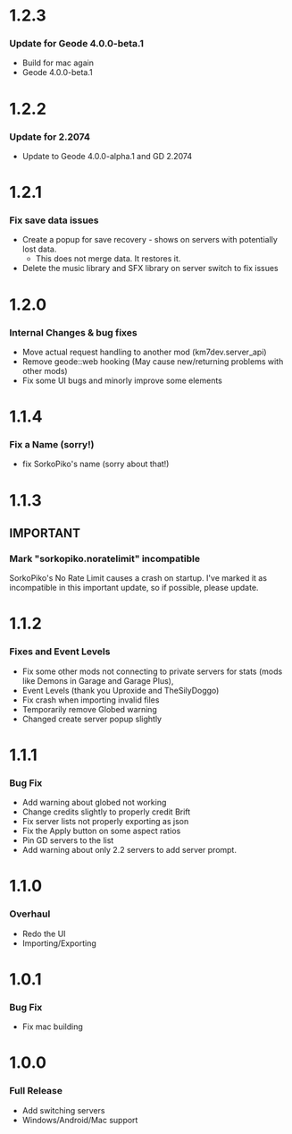 # 1.2.3
### Update for Geode 4.0.0-beta.1
- Build for mac again
- Geode 4.0.0-beta.1
# 1.2.2
### Update for 2.2074
- Update to Geode 4.0.0-alpha.1 and GD 2.2074
# 1.2.1
### Fix save data issues
- Create a popup for save recovery - shows on servers with potentially lost data.
  - This does not merge data. It restores it.
- Delete the music library and SFX library on server switch to fix issues

# 1.2.0
### Internal Changes & bug fixes
- Move actual request handling to another mod (km7dev.server_api)
- Remove geode::web hooking (May cause new/returning problems with other mods)
- Fix some UI bugs and minorly improve some elements
# 1.1.4
### Fix a Name (sorry!)
- fix SorkoPiko's name (sorry about that!)
# 1.1.3
## IMPORTANT
### Mark "sorkopiko.noratelimit" incompatible
SorkoPiko's No Rate Limit causes a crash on startup. I've marked it as incompatible in this important update, so if possible, please update.
# 1.1.2
### Fixes and Event Levels
- Fix some other mods not connecting to private servers for stats (mods like Demons in Garage and Garage Plus),
- Event Levels (thank you Uproxide and TheSilyDoggo)
- Fix crash when importing invalid files
- Temporarily remove Globed warning
- Changed create server popup slightly
# 1.1.1
### Bug Fix
- Add warning about globed not working
- Change credits slightly to properly credit Brift
- Fix server lists not properly exporting as json
- Fix the Apply button on some aspect ratios
- Pin GD servers to the list
- Add warning about only 2.2 servers to add server prompt.
# 1.1.0
### Overhaul
- Redo the UI
- Importing/Exporting
# 1.0.1
### Bug Fix
- Fix mac building
# 1.0.0
### Full Release
- Add switching servers
- Windows/Android/Mac support
